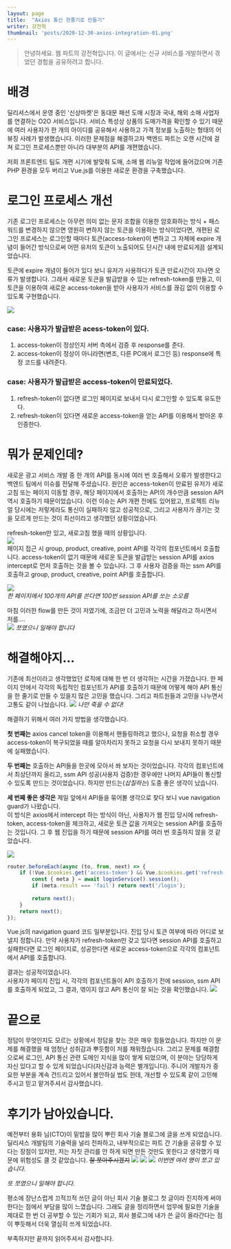 ```yaml
---
layout: page
title:  "Axios 통신 한줄기로 만들기"
writer: 강전혁
thumbnail: 'posts/2020-12-30-axios-integration-01.png'
---
```


>안녕하세요. 웹 파트의 강전혁입니다.
>이 글에서는 신규 서비스를 개발하면서 겪었던 경험을 공유하려고 합니다.

# 배경
딜리셔스에서 운영 중인 '신상마켓'은 동대문 패션 도매 시장과 국내, 해외 소매 사업자를 연결하는 O2O 서비스입니다. 서비스 특성상 상품의 도매가격을 확인할 수 있기 때문에 여러 사용자가 한 개의 아이디를 공유해서 사용하고 가격 정보를 노출하는 형태의 어뷰징 사례가 발생했습니다. 이러한 문제점을 해결하고자 백엔드 파트는 오랜 시간에 걸쳐 로그인 프로세스뿐만 아니라 대부분의 API를 개편했습니다.

저희 프론트엔드 팀도 개편 시기에 발맞춰 도매, 소매 웹 리뉴얼 작업에 들어갔으며 기존 PHP 환경을 모두 버리고 Vue.js를 이용한 새로운 환경을 구축했습니다.

# 로그인 프로세스 개선
기존 로그인 프로세스는 아무런 의미 없는 문자 조합을 이용한 암호화하는 방식 + 패스워드를 변경하지 않으면 영원히 변하지 않는 토큰을 이용하는 방식이었다면, 개편된 로그인 프로세스는 로그인할 때마다 토큰(access-token)이 변하고 그 자체에 expire 개념이 들어간 방식으로써 어떤 유저의 토큰이 노출되어도 단시간 내에 만료되게끔 설계되었습니다.

토큰에 expire 개념이 들어가 있다 보니 유저가 사용하다가 토큰 만료시간이 지나면 오류가 발생합니다. 그래서 새로운 토큰을 발급받을 수 있는 refresh-token를 만들고, 이 토큰을 이용하여 새로운 access-token을 받아 사용자가 서비스를 끊김 없이 이용할 수 있도록 구현했습니다.

![](/assets/image/posts/2020-12-30-axios-integration-01.png)
### case: 사용자가 발급받은 acess-token이 있다.
1. access-token이 정상인지 서버 측에서 검증 후 response를 준다.  
2. access-token이 정상이 아니라면(변조, 다른 PC에서 로그인 등) response에 특정 코드를 내려준다.

### case: 사용자가 발급받은 access-token이 만료되었다.
1. refresh-token이 없다면 로그인 페이지로 보내서 다시 로그인할 수 있도록 유도한다.  
2. refresh-token이 있다면 새로운 access-token을 얻는 API를 이용해서 받아온 후 인증한다.

# 뭐가 문제인데?
새로운 광고 서비스 개발 중 한 개의 API를 동시에 여러 번 호출해서 오류가 발생한다고 백엔드 팀에서 이슈를 전달해 주셨습니다. 원인은 access-token이 만료된 유저가 새로고침 또는 페이지 이동할 경우, 해당 페이지에서 호출하는 API의 개수만큼 session API 역시 호출하기 때문이었습니다. 이런 이슈는 API 개편 전에도 있어왔고, 프로젝트 리뉴얼 당시에는 저렇게라도 통신이 실패하지 않고 성공적으로, 그리고 사용자가 끊기는 것을 모르게 만드는 것이 최선이라고 생각했던 상황이었습니다.

refresh-token만 있고, 새로고침 했을 때의 상황입니다.<br/>
![](/assets/image/posts/2020-12-30-axios-integration-03.png)<br/>
페이지 접근 시 group, product, creative, point API를 각각의 컴포넌트에서 호출합니다. access-token이 없기 때문에 새로운 토큰을 발급받는 session API를 axios intercept로 먼저 호출하는 것을 볼 수 있습니다. 그 후 사용자 검증을 하는 ssm API를 호출하고 group, product, creative, point API를 호출합니다.

![](/assets/image/posts/2020-12-30-axios-integration-04.png)<br/>
*한 페이지에서 100개의 API를 쏜다면 100번 session API를 쏘는 소오름*

마침 이러한 flow를 만든 것이 저였기에, 조금만 더 고민과 노력을 해달라고 하시면서 저를....<br/>
![](/assets/image/posts/2020-12-30-axios-integration-02.jpeg)
*쪼였으니 일해야 합니다*

# 해결해야지...
기존에 최선이라고 생각했었던 로직에 대해 한 번 더 생각하는 시간을 가졌습니다. 한 페이지 안에서 각각의 독립적인 컴포넌트가 API를 호출하기 때문에 어떻게 해야 API 통신을 한 줄기로 만들 수 있을지 많은 고민을 했습니다. 그리고 파트원들과 고민을 나누면서 고통도 같이 나눴습니다.
![](/assets/image/posts/2020-12-30-axios-integration-05.jpeg)
*나만 죽을 수 없다!*

해결하기 위해서 여러 가지 방법을 생각했습니다.  

**첫 번째는** axios cancel token을 이용해서 핸들링하려고 했으나, 요청을 취소할 경우 access-token이 복구되었을 때를 알아차리지 못하고 요청을 다시 보내지 못하기 때문에 실패했습니다.

**두 번째는** 호출하는 API들을 한곳에 모아서 쏴 보자는 것이었습니다. 각각의 컴포넌트에서 최상단까지 올리고, ssm API 성공(사용자 검증)한 경우에만 나머지 API들이 통신할 수 있도록 만드는 것이었습니다. 하지만 만드는(*삽질하는*) 도중 좋은 생각이 났습니다.

**세 번째 좋은 생각은** 제일 앞에서 API들을 묶어볼 생각으로 찾다 보니 vue navigation guard가 나왔습니다.  
이 방식은 axios에서 intercept 하는 방식이 아닌, 사용자가 웹 진입 당시에 refresh-token, access-token을 체크하고, 새로운 토큰 값을 가져오는 session API를 호출하는 것입니다. 그 후 웹 진입을 하기 때문에 session API를 여러 번 호출하지 않을 것 같았습니다.

![](/assets/image/posts/2020-12-30-axios-integration-06.png)
```javascript
router.beforeEach(async (to, from, next) => {
    if (!Vue.$cookies.get('access-token') && Vue.$cookies.get('refresh-token')) {
        const { meta } = await loginService().session();
        if (meta.result === 'fail') return next('/login');
        
        return next();
    }
    return next();
});
```
Vue.js의 navigation guard 코드 일부분입니다. 진입 당시 토큰 여부에 따라 어디로 보낼지 정합니다. 만약 사용자가 refresh-token만 갖고 있다면 session API를 호출하고 실패한다면 로그인 페이지로, 성공한다면 새로운 access-token으로 각각의 컴포넌트에서 API를 호출합니다.
 
결과는 성공적이었습니다.   
사용자가 페이지 진입 시, 각각의 컴포넌트들이 API 호출하기 전에 session, ssm API를 호출하게 되었고, 그 결과, 엮이지 않고 API 통신이 잘 되는 것을 확인했습니다.
![](/assets/image/posts/2020-12-30-axios-integration-07.png)

# 끝으로
정답이 무엇인지도 모르는 상황에서 정답을 찾는 것은 매우 힘들었습니다. 하지만 이 문제를 해결했을 때 엄청난 성취감과 뿌듯함이 저를 채워줬습니다. 그리고 문제를 해결함으로써 로그인, API 통신 관련 도메인 지식을 많이 쌓게 되었으며, 이 분야는 당당하게 자신 있다고 할 수 있게 되었습니다(자신감과 능력은 별개입니다).
주니어 개발자가 중요한 부분을 계속 건드리고 있어서 불안하실 법도 한데, 개선할 수 있도록 같이 고민해 주시고 믿고 맡겨주셔서 감사했습니다.

# 후기가 남아있습니다.
예전부터 용화 님(CTO)이 밑밥을 많이 뿌린 회사 기술 블로그에 글을 쓰게 되었습니다. 딜리셔스 개발팀의 기술력을 널리 전파하고, 내부적으로는 파트 간 기술을 공유할 수 있다는 장점이 있지만, 저는 자칫 관리를 안 하게 되면 만든 것만도 못한다고 생각했기 때문에 위험성도 클 것 같았습니다. ~~잘 쪼아주시겠지~~
![](/assets/image/posts/2020-12-30-axios-integration-08.png)
![](/assets/image/posts/2020-12-30-axios-integration-09.png)
![](/assets/image/posts/2020-12-30-axios-integration-10.jpeg)
*이번엔 여러 명이 쪼고 있습니다.*

*또 쪼였으니 일해야 합니다.*

평소에 장난스럽게 끄적끄적 쓰던 글이 아닌 회사 기술 블로그 첫 글이라 진지하게 써야 한다는 점에서 부담을 많이 느꼈습니다. 그래도 글을 정리하면서 업무에 필요한 기술을 제대로 한 번 더 공부할 수 있는 기회가 되고, 회사 블로그에 내가 쓴 글이 올라간다는 점이 뿌듯해서 더욱 열심히 쓰게 되었습니다.

부족하지만 끝까지 읽어주셔서 감사합니다.
